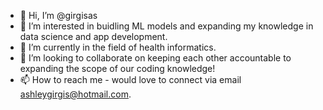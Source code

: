 - 👋 Hi, I’m @girgisas
- 👀 I’m interested in buidling ML models and expanding my knowledge in data science and app development.
- 🌱 I’m currently in the field of health informatics.
- 💞️ I’m looking to collaborate on keeping each other accountable to expanding the scope of our coding knowledge!
- 📫 How to reach me - would love to connect via email ashleygirgis@hotmail.com.

<!---
girgisas/girgisas is a ✨ special ✨ repository because its `README.md` (this file) appears on your GitHub profile.
You can click the Preview link to take a look at your changes.
--->
